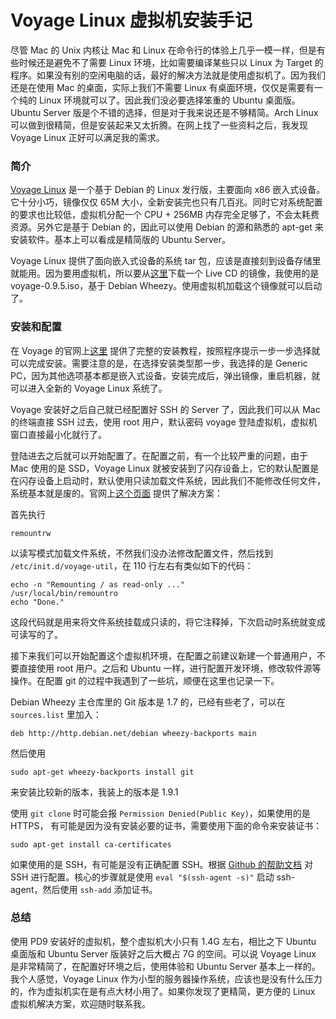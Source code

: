Voyage Linux 虚拟机安装手记
=========================

尽管 Mac 的 Unix 内核让 Mac 和 Linux 在命令行的体验上几乎一模一样，但是有些时候还是避免不了需要 Linux 环境，比如需要编译某些只以 Linux 为 Target 的程序。如果没有别的空闲电脑的话，最好的解决方法就是使用虚拟机了。因为我们还是在使用 Mac 的桌面，实际上我们不需要 Linux 有桌面环境，仅仅是需要有一个纯的 Linux 环境就可以了。因此我们没必要选择笨重的 Ubuntu 桌面版。Ubuntu Server 版是个不错的选择，但是对于我来说还是不够精简。Arch Linux 可以做到很精简，但是安装起来又太折腾。在网上找了一些资料之后，我发现 Voyage Linux 正好可以满足我的需求。


### 简介

[Voyage Linux](http://linux.voyage.hk/) 是一个基于 Debian 的 Linux 发行版，主要面向 x86 嵌入式设备。它十分小巧，镜像仅仅 65M 大小，全新安装完也只有几百兆。同时它对系统配置的要求也比较低，虚拟机分配一个 CPU + 256MB 内存完全足够了，不会太耗费资源。另外它是基于 Debian 的，因此可以使用 Debian 的源和熟悉的 apt-get 来安装软件。基本上可以看成是精简版的 Ubuntu Server。

Voyage Linux 提供了面向嵌入式设备的系统 tar 包，应该是直接刻到设备存储里就能用。因为要用虚拟机，所以要从[这里](http://linux.voyage.hk/live-cd)下载一个 Live CD 的镜像，我使用的是 voyage-0.9.5.iso，基于 Debian Wheezy。使用虚拟机加载这个镜像就可以启动了。


### 安装和配置

在 Voyage 的官网上[这里](http://linux.voyage.hk/content/getting-started-live-cd-v09x) 提供了完整的安装教程，按照程序提示一步一步选择就可以完成安装。需要注意的是，在选择安装类型那一步，我选择的是 Generic PC，因为其他选项基本都是嵌入式设备。安装完成后，弹出镜像，重启机器，就可以进入全新的 Voyage Linux 系统了。

Voyage 安装好之后自己就已经配置好 SSH 的 Server 了，因此我们可以从 Mac 的终端直接 SSH 过去，使用 root 用户，默认密码 voyage 登陆虚拟机，虚拟机窗口直接最小化就行了。

登陆进去之后就可以开始配置了。在配置之前，有一个比较严重的问题，由于 Mac 使用的是 SSD，Voyage Linux 就被安装到了闪存设备上，它的默认配置是在闪存设备上启动时，默认使用只读加载文件系统，因此我们不能修改任何文件，系统基本就是废的。官网上[这个页面](http://wiki.voyage.hk/rw_ro.txt) 提供了解决方案：

首先执行

```nohighlight
remountrw
```
 
以读写模式加载文件系统，不然我们没办法修改配置文件，然后找到 `/etc/init.d/voyage-util`，在 110 行左右有类似如下的代码：

```nohighlight
echo -n "Remounting / as read-only ..."
/usr/local/bin/remountro
echo "Done."
```

这段代码就是用来将文件系统挂载成只读的，将它注释掉，下次启动时系统就变成可读写的了。

接下来我们可以开始配置这个虚拟机环境，在配置之前建议新建一个普通用户，不要直接使用 root 用户。之后和 Ubuntu 一样，进行配置开发环境，修改软件源等操作。在配置 git 的过程中我遇到了一些坑，顺便在这里也记录一下。

Debian Wheezy 主仓库里的 Git 版本是 1.7 的，已经有些老了，可以在 `sources.list` 里加入：

```nohighlight
deb http://http.debian.net/debian wheezy-backports main
```

然后使用

```nohighlight
sudo apt-get wheezy-backports install git
```

来安装比较新的版本，我装上的版本是 1.9.1

使用 `git clone` 时可能会报 `Permission Denied(Public Key)`，如果使用的是 HTTPS， 有可能是因为没有安装必要的证书，需要使用下面的命令来安装证书：

```nohighlight
sudo apt-get install ca-certificates
```

如果使用的是 SSH，有可能是没有正确配置 SSH。根据 [Github 的帮助文档](https://help.github.com/articles/error-permission-denied-publickey/) 对 SSH 进行配置。核心的步骤就是使用 `eval "$(ssh-agent -s)"` 启动 ssh-agent，然后使用 `ssh-add` 添加证书。
    
    
### 总结

使用 PD9 安装好的虚拟机，整个虚拟机大小只有 1.4G 左右，相比之下 Ubuntu 桌面版和 Ubuntu Server 版装好之后大概占 7G 的空间。可以说 Voyage Linux 是非常精简了，在配置好环境之后，使用体验和 Ubuntu Server 基本上一样的。我个人感觉，Voyage Linux 作为小型的服务器操作系统，应该也是没有什么压力的，作为虚拟机实在是有点大材小用了。如果你发现了更精简，更方便的 Linux 虚拟机解决方案，欢迎随时联系我。